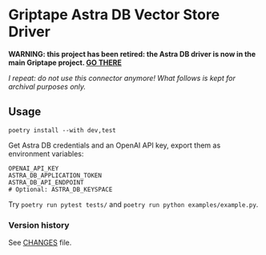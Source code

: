 # Griptape Astra DB Vector Store Driver

**WARNING: this project has been retired: the Astra DB driver is now in the main Griptape project. [GO THERE](https://docs.griptape.ai/latest/griptape-framework/drivers/vector-store-drivers/#astra-db)**

_I repeat: do not use this connector anymore! What follows is kept for archival purposes only._

## Usage

`poetry install --with dev,test`

Get Astra DB credentials and an OpenAI API key, export them as environment variables:

```
OPENAI_API_KEY
ASTRA_DB_APPLICATION_TOKEN
ASTRA_DB_API_ENDPOINT
# Optional: ASTRA_DB_KEYSPACE
```

Try `poetry run pytest tests/` and `poetry run python examples/example.py`.

### Version history

See [CHANGES](CHANGES) file.

